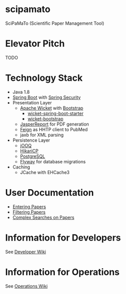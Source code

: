 # scipamato

SciPaMaTo (Scientific Paper Management Tool)

# Elevator Pitch

TODO

# Technology Stack

* Java 1.8
* [Spring Boot](https://projects.spring.io/spring-boot/) with [Spring Security](https://projects.spring.io/spring-security/)
* Presentation Layer
  * [Apache Wicket](https://wicket.apache.org/) with [Bootstrap](http://getbootstrap.com/)
    * [wicket-spring-boot-starter](https://github.com/MarcGiffing/wicket-spring-boot)
    * [wicket-bootstrap](https://github.com/l0rdn1kk0n/wicket-bootstrap)
  * [JasperReport](http://community.jaspersoft.com/) for PDF generation
  * [Feign](https://github.com/OpenFeign/feign) as HHTP client to PubMed
  * jaxb for XML parsing
* Persistence Layer
  * [jOOQ](https://www.jooq.org/)
  * [HikariCP](https://github.com/brettwooldridge/HikariCP)
  * [PostgreSQL](https://www.postgresql.org/)
  * [Flyway](https://flywaydb.org/) for database migrations
* Caching
  * JCache with EHCache3
  
# User Documentation

* [Entering Papers](https://github.com/ursjoss/scipamato/wiki/Entering-Papers)
* [Filtering Papers](https://github.com/ursjoss/scipamato/wiki/Filtering-Papers)
* [Complex Searches on Papers](https://github.com/ursjoss/scipamato/wiki/Searches)


# Information for Developers

See [Developer Wiki](https://github.com/ursjoss/scipamato/wiki/Developer-Information)

# Information for Operations

See [Operations Wiki](https://github.com/ursjoss/scipamato/wiki/Operations)


